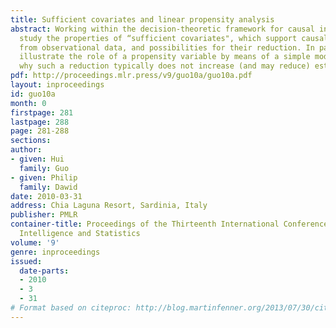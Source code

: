 ```yaml
---
title: Sufficient covariates and linear propensity analysis
abstract: Working within the decision-theoretic framework for causal inference, we
  study the properties of “sufficient covariates", which support causal inference
  from observational data, and possibilities for their reduction. In particular we
  illustrate the role of a propensity variable by means of a simple model, and explain
  why such a reduction typically does not increase (and may reduce) estimation efficiency.
pdf: http://proceedings.mlr.press/v9/guo10a/guo10a.pdf
layout: inproceedings
id: guo10a
month: 0
firstpage: 281
lastpage: 288
page: 281-288
sections: 
author:
- given: Hui
  family: Guo
- given: Philip
  family: Dawid
date: 2010-03-31
address: Chia Laguna Resort, Sardinia, Italy
publisher: PMLR
container-title: Proceedings of the Thirteenth International Conference on Artificial
  Intelligence and Statistics
volume: '9'
genre: inproceedings
issued:
  date-parts:
  - 2010
  - 3
  - 31
# Format based on citeproc: http://blog.martinfenner.org/2013/07/30/citeproc-yaml-for-bibliographies/
---
```


